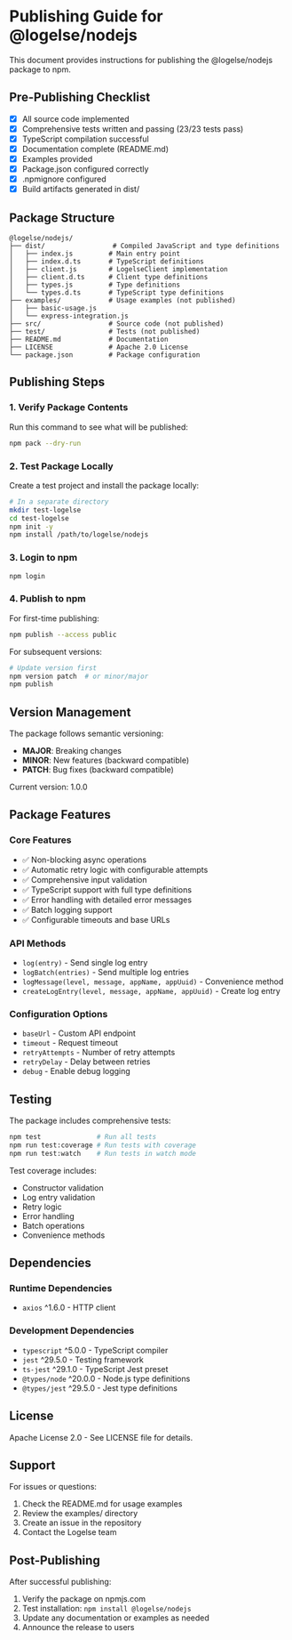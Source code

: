 # Publishing Guide for @logelse/nodejs

This document provides instructions for publishing the @logelse/nodejs package to npm.

## Pre-Publishing Checklist

- [x] All source code implemented
- [x] Comprehensive tests written and passing (23/23 tests pass)
- [x] TypeScript compilation successful
- [x] Documentation complete (README.md)
- [x] Examples provided
- [x] Package.json configured correctly
- [x] .npmignore configured
- [x] Build artifacts generated in dist/

## Package Structure

```
@logelse/nodejs/
├── dist/                 # Compiled JavaScript and type definitions
│   ├── index.js         # Main entry point
│   ├── index.d.ts       # TypeScript definitions
│   ├── client.js        # LogelseClient implementation
│   ├── client.d.ts      # Client type definitions
│   ├── types.js         # Type definitions
│   └── types.d.ts       # TypeScript type definitions
├── examples/            # Usage examples (not published)
│   ├── basic-usage.js
│   └── express-integration.js
├── src/                 # Source code (not published)
├── test/                # Tests (not published)
├── README.md            # Documentation
├── LICENSE              # Apache 2.0 License
└── package.json         # Package configuration
```

## Publishing Steps

### 1. Verify Package Contents

Run this command to see what will be published:

```bash
npm pack --dry-run
```

### 2. Test Package Locally

Create a test project and install the package locally:

```bash
# In a separate directory
mkdir test-logelse
cd test-logelse
npm init -y
npm install /path/to/logelse/nodejs
```

### 3. Login to npm

```bash
npm login
```

### 4. Publish to npm

For first-time publishing:

```bash
npm publish --access public
```

For subsequent versions:

```bash
# Update version first
npm version patch  # or minor/major
npm publish
```

## Version Management

The package follows semantic versioning:

- **MAJOR**: Breaking changes
- **MINOR**: New features (backward compatible)
- **PATCH**: Bug fixes (backward compatible)

Current version: 1.0.0

## Package Features

### Core Features
- ✅ Non-blocking async operations
- ✅ Automatic retry logic with configurable attempts
- ✅ Comprehensive input validation
- ✅ TypeScript support with full type definitions
- ✅ Error handling with detailed error messages
- ✅ Batch logging support
- ✅ Configurable timeouts and base URLs

### API Methods
- `log(entry)` - Send single log entry
- `logBatch(entries)` - Send multiple log entries
- `logMessage(level, message, appName, appUuid)` - Convenience method
- `createLogEntry(level, message, appName, appUuid)` - Create log entry

### Configuration Options
- `baseUrl` - Custom API endpoint
- `timeout` - Request timeout
- `retryAttempts` - Number of retry attempts
- `retryDelay` - Delay between retries
- `debug` - Enable debug logging

## Testing

The package includes comprehensive tests:

```bash
npm test              # Run all tests
npm run test:coverage # Run tests with coverage
npm run test:watch    # Run tests in watch mode
```

Test coverage includes:
- Constructor validation
- Log entry validation
- Retry logic
- Error handling
- Batch operations
- Convenience methods

## Dependencies

### Runtime Dependencies
- `axios` ^1.6.0 - HTTP client

### Development Dependencies
- `typescript` ^5.0.0 - TypeScript compiler
- `jest` ^29.5.0 - Testing framework
- `ts-jest` ^29.1.0 - TypeScript Jest preset
- `@types/node` ^20.0.0 - Node.js type definitions
- `@types/jest` ^29.5.0 - Jest type definitions

## License

Apache License 2.0 - See LICENSE file for details.

## Support

For issues or questions:
1. Check the README.md for usage examples
2. Review the examples/ directory
3. Create an issue in the repository
4. Contact the Logelse team

## Post-Publishing

After successful publishing:

1. Verify the package on npmjs.com
2. Test installation: `npm install @logelse/nodejs`
3. Update any documentation or examples as needed
4. Announce the release to users
